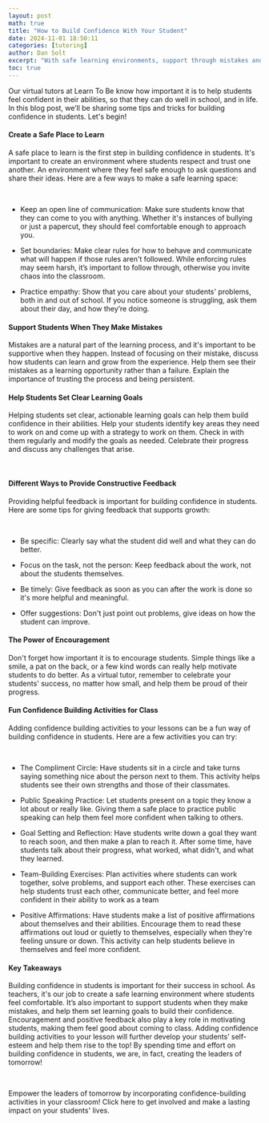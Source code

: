 ```yaml
---
layout: post
math: true
title: "How to Build Confidence With Your Student"
date: 2024-11-01 18:50:11
categories: [tutoring]
author: Dan Solt
excerpt: "With safe learning environments, support through mistakes and constructive feedback, we can help students build their self-esteem and reach their potential."
toc: true
---
```


Our virtual tutors at Learn To Be know how important it is to help students feel confident in their abilities, so that they can do well in school, and in life. In this blog post, we’ll be sharing some tips and tricks for building confidence in students. Let's begin!‍

#### Create a Safe Place to Learn

A safe place to learn is the first step in building confidence in students. It's important to create an environment where students respect and trust one another. An environment where they feel safe enough to ask questions and share their ideas. Here are a few ways to make a safe learning space:

‍

- Keep an open line of communication: Make sure students know that they can come to you with anything. Whether it's instances of bullying or just a papercut, they should feel comfortable enough to approach you.

- Set boundaries: Make clear rules for how to behave and communicate what will happen if those rules aren't followed. While enforcing rules may seem harsh, it’s important to follow through, otherwise you invite chaos into the classroom.

- Practice empathy: Show that you care about your students' problems, both in and out of school. If you notice someone is struggling, ask them about their day, and how they’re doing.

#### Support Students When They Make Mistakes

Mistakes are a natural part of the learning process, and it's important to be supportive when they happen. Instead of focusing on their mistake, discuss how students can learn and grow from the experience. Help them see their mistakes as a learning opportunity rather than a failure. Explain the importance of trusting the process and being persistent.‍

#### Help Students Set Clear Learning Goals

Helping students set clear, actionable learning goals can help them build confidence in their abilities. Help your students identify key areas they need to work on and come up with a strategy to work on them. Check in with them regularly and modify the goals as needed. Celebrate their progress and discuss any challenges that arise.

‍

#### Different Ways to Provide Constructive Feedback

Providing helpful feedback is important for building confidence in students. Here are some tips for giving feedback that supports growth:

‍

- Be specific: Clearly say what the student did well and what they can do better.

- Focus on the task, not the person: Keep feedback about the work, not about the students themselves.

- Be timely: Give feedback as soon as you can after the work is done so it's more helpful and meaningful.

- Offer suggestions: Don't just point out problems, give ideas on how the student can improve.

#### The Power of Encouragement

Don't forget how important it is to encourage students. Simple things like a smile, a pat on the back, or a few kind words can really help motivate students to do better. As a virtual tutor, remember to celebrate your students' success, no matter how small, and help them be proud of their progress.‍

#### Fun Confidence Building Activities for Class

Adding confidence building activities to your lessons can be a fun way of building confidence in students. Here are a few activities you can try:

‍

- The Compliment Circle: Have students sit in a circle and take turns saying something nice about the person next to them. This activity helps students see their own strengths and those of their classmates.

- Public Speaking Practice: Let students present on a topic they know a lot about or really like. Giving them a safe place to practice public speaking can help them feel more confident when talking to others.

- Goal Setting and Reflection: Have students write down a goal they want to reach soon, and then make a plan to reach it. After some time, have students talk about their progress, what worked, what didn't, and what they learned.

- Team-Building Exercises: Plan activities where students can work together, solve problems, and support each other. These exercises can help students trust each other, communicate better, and feel more confident in their ability to work as a team

- Positive Affirmations: Have students make a list of positive affirmations about themselves and their abilities. Encourage them to read these affirmations out loud or quietly to themselves, especially when they're feeling unsure or down. This activity can help students believe in themselves and feel more confident.‍

#### Key Takeaways

Building confidence in students is important for their success in school. As teachers, it's our job to create a safe learning environment where students feel comfortable. It’s also important to support students when they make mistakes, and help them set learning goals to build their confidence. Encouragement and positive feedback also play a key role in motivating students, making them feel good about coming to class. Adding confidence building activities to your lesson will further develop your students’ self-esteem and help them rise to the top! By spending time and effort on building confidence in students, we are, in fact, creating the leaders of tomorrow!

‍

Empower the leaders of tomorrow by incorporating confidence-building activities in your classroom! Click here to get involved and make a lasting impact on your students' lives.

‍